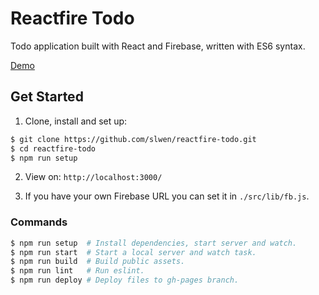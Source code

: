 # Reactfire Todo

Todo application built with React and Firebase, written with ES6 syntax.

[Demo](http://slwen.github.io/reactfire-todo)

## Get Started

1. Clone, install and set up:

  ```sh
  $ git clone https://github.com/slwen/reactfire-todo.git
  $ cd reactfire-todo
  $ npm run setup
  ```

2. View on: `http://localhost:3000/`

3. If you have your own Firebase URL you can set it in `./src/lib/fb.js`.

### Commands

```sh
$ npm run setup  # Install dependencies, start server and watch.
$ npm run start  # Start a local server and watch task.
$ npm run build  # Build public assets.
$ npm run lint   # Run eslint.
$ npm run deploy # Deploy files to gh-pages branch.
```
